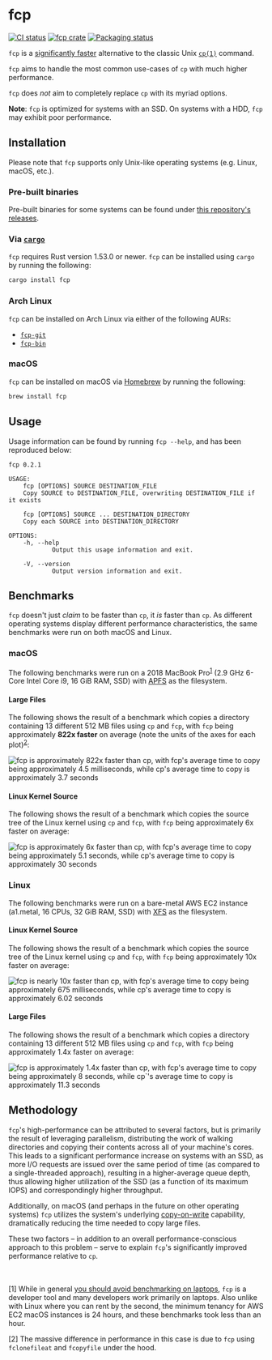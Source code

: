 # fcp

[![CI status](https://github.com/Svetlitski/fcp/actions/workflows/continuous_integration.yml/badge.svg?branch=master)](https://github.com/Svetlitski/fcp/actions/workflows/continuous_integration.yml)
[![fcp crate](https://img.shields.io/crates/v/fcp.svg)](https://crates.io/crates/fcp)
[![Packaging status](https://repology.org/badge/tiny-repos/fcp-faster-cp.svg)](https://repology.org/project/fcp-faster-cp/versions)


`fcp` is a [significantly faster](#benchmarks) alternative to the classic Unix [`cp(1)`](https://man7.org/linux/man-pages/man1/cp.1.html) command.

`fcp` aims to handle the most common use-cases of `cp` with much higher performance.

`fcp` does _not_ aim to completely replace `cp` with its myriad options.

**Note**: `fcp` is optimized for systems with an SSD. On systems with a HDD, `fcp` may exhibit poor performance.

## Installation

Please note that `fcp` supports only Unix-like operating systems (e.g. Linux, macOS, etc.).

### Pre-built binaries

Pre-built binaries for some systems can be found under [this repository's releases](https://github.com/Svetlitski/fcp/releases).

### Via [`cargo`](https://github.com/rust-lang/cargo)

`fcp` requires Rust version 1.53.0 or newer. `fcp` can be installed using `cargo` by running the following:

```sh
cargo install fcp
```

### Arch Linux

`fcp` can be installed on Arch Linux via either of the following AURs:
- [`fcp-git`](https://aur.archlinux.org/packages/fcp-git/)
- [`fcp-bin`](https://aur.archlinux.org/packages/fcp-bin/)

### macOS

`fcp` can be installed on macOS via [Homebrew](https://brew.sh/) by running the following:

```sh
brew install fcp
```

## Usage

Usage information can be found by running `fcp --help`, and has been reproduced below:

```
fcp 0.2.1

USAGE:
    fcp [OPTIONS] SOURCE DESTINATION_FILE
    Copy SOURCE to DESTINATION_FILE, overwriting DESTINATION_FILE if it exists

    fcp [OPTIONS] SOURCE ... DESTINATION_DIRECTORY
    Copy each SOURCE into DESTINATION_DIRECTORY

OPTIONS:
    -h, --help
            Output this usage information and exit.

    -V, --version
            Output version information and exit.
```

## Benchmarks

`fcp` doesn't just _claim_ to be faster than `cp`, it _is_ faster than `cp`. As different operating systems display
different performance characteristics, the same benchmarks were run on both macOS and Linux.

### macOS

The following benchmarks were run on a 2018 MacBook Pro<sup><a href="#footnote-1">1</a></sup> (2.9 GHz 6-Core Intel Core i9, 16 GiB RAM, SSD) with [APFS](https://developer.apple.com/documentation/foundation/file_system/about_apple_file_system) as the filesystem.

#### Large Files

The following shows the result of a benchmark which copies a directory containing 13 different 512 MB files using `cp` and `fcp`, with `fcp` being approximately **822x faster** on average (note the units of the axes for each plot)<sup><a href="#footnote-2">2</a></sup>:

![`fcp` is approximately 822x faster than `cp`, with `fcp`'s average time to copy being approximately 4.5 milliseconds, while `cp`'s average time to copy is approximately 3.7 seconds](https://user-images.githubusercontent.com/35482043/122131973-a3990080-cdff-11eb-92dc-3e0d5f47ac07.png)

#### Linux Kernel Source

The following shows the result of a benchmark which copies the source tree of the Linux kernel using `cp` and `fcp`, with `fcp` being approximately 6x faster on average:

![`fcp` is approximately 6x faster than `cp`, with `fcp`'s average time to copy being approximately 5.1 seconds, while `cp`'s average time to copy is approximately 30 seconds](https://user-images.githubusercontent.com/35482043/122131983-a7c51e00-cdff-11eb-8bbb-8c768998de56.png)

### Linux

The following benchmarks were run on a bare-metal AWS EC2 instance (a1.metal, 16 CPUs, 32 GiB RAM, SSD) with [XFS](https://en.wikipedia.org/wiki/XFS) as the filesystem.

#### Linux Kernel Source

The following shows the result of a benchmark which copies the source tree of the Linux kernel using `cp` and `fcp`, with `fcp` being approximately 10x faster on average:

![`fcp` is nearly 10x faster than `cp`, with `fcp`'s average time to copy being approximately 675 milliseconds, while `cp`'s average time to copy is approximately 6.02 seconds](https://user-images.githubusercontent.com/35482043/122125946-ae9b6300-cdf6-11eb-97dd-0e0bfb916ede.png)

#### Large Files

The following shows the result of a benchmark which copies a directory containing 13 different 512 MB files using `cp` and `fcp`, with `fcp` being approximately 1.4x faster on average:

![`fcp` is approximately 1.4x faster than `cp, with `fcp`'s average time to copy being approximately 8 seconds, while `cp`'s average time to copy is approximately 11.3 seconds](https://user-images.githubusercontent.com/35482043/122125941-ae02cc80-cdf6-11eb-9899-a93ed0442f6f.png)


## Methodology

`fcp`'s high-performance can be attributed to several factors, but is primarily
the result of leveraging parallelism, distributing the work of walking
directories and copying their contents across all of your machine's cores. This
leads to a significant performance increase on systems with an SSD, as more I/O
requests are issued over the same period of time (as compared to a
single-threaded approach), resulting in a higher-average queue depth, thus
allowing higher utilization of the SSD (as a function of its maximum IOPS) and
correspondingly higher throughput.

Additionally, on macOS (and perhaps in the future on other operating systems) `fcp`
utilizes the system's underlying [copy-on-write](https://en.wikipedia.org/wiki/Copy-on-write)
capability, dramatically reducing the time needed to copy large files.

These two factors – in addition to an overall performance-conscious approach to this problem – serve
to explain `fcp`'s significantly improved performance relative to `cp`.
<br>
<br>
<br>

<span id="footnote-1">[1]</span> While in general [you should avoid benchmarking on
laptops](https://lemire.me/blog/my-sayings/), `fcp` is a developer tool and
many developers work primarily on laptops. Also unlike with Linux where you can
rent by the second, the minimum tenancy for AWS EC2 macOS instances is 24
hours, and these benchmarks took less than an hour.

<span id="footnote-2">[2]</span> The massive difference in performance in this case is due
to `fcp` using `fclonefileat` and `fcopyfile` under the hood.
